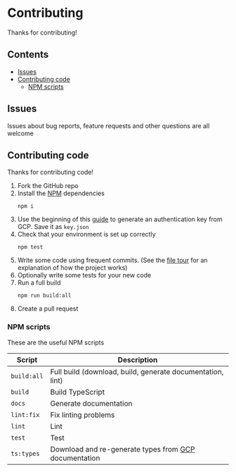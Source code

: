 # Contributing

Thanks for contributing!

## Contents

- [Issues](#issues)
- [Contributing code](#contributing-code)
  - [NPM scripts](#npm-scripts)

## Issues

Issues about bug reports, feature requests and other questions are all welcome

## Contributing code

Thanks for contributing code!

1. Fork the GitHub repo
1. Install the [NPM] dependencies
   ```
   npm i
   ```
1. Use the beginning of this [guide](https://github.com/EmmaGoodliffe/transcribe-stt/blob/master/README.md#google-authentication) to generate an authentication key from GCP. Save it as `key.json`
1. Check that your environment is set up correctly
   ```
   npm test
   ```
1. Write some code using frequent commits. (See the [file tour](#file-tour) for an explanation of how the project works)
1. Optionally write some tests for your new code
1. Run a full build
   ```
   npm run build:all
   ```
1. Create a pull request

### NPM scripts

These are the useful NPM scripts

| Script      | Description                                                |
| ----------- | ---------------------------------------------------------- |
| `build:all` | Full build (download, build, generate documentation, lint) |
| `build`     | Build TypeScript                                           |
| `docs`      | Generate documentation                                     |
| `lint:fix`  | Fix linting problems                                       |
| `lint`      | Lint                                                       |
| `test`      | Test                                                       |
| `ts:types`  | Download and re-generate types from [GCP] documentation    |

[gcp]: https://cloud.google.com/
[npm]: https://www.npmjs.com/
